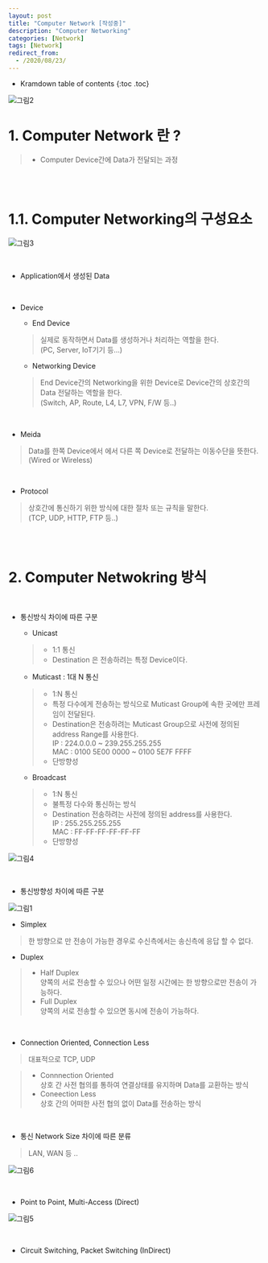 ```yaml
---
layout: post
title: "Computer Network [작성중]"
description: "Computer Networking"
categories: [Network]
tags: [Network]
redirect_from:
  - /2020/08/23/
---
```


* Kramdown table of contents
{:toc .toc}

![그림2](https://user-images.githubusercontent.com/69279022/91508937-d7a84100-e913-11ea-846b-94b6d71f66d5.jpg)

# 1. Computer Network 란 ?
> - Computer Device간에 Data가 전달되는 과정

<br><br>

# 1.1. Computer Networking의 구성요소
>
![그림3](https://user-images.githubusercontent.com/69279022/91504039-f81dce80-e906-11ea-8200-05e12d94e360.png)

<br>

- Application에서 생성된 Data

<br>

- Device
  - End Device
  
  > 실제로 동작하면서 Data를 생성하거나 처리하는 역할을 한다.   
  > (PC, Server, IoT기기 등...)

  - Networking Device
  
  > End Device간의 Networking을 위한 Device로 Device간의 상호간의 Data 전달하는 역할을 한다.   
  > (Switch, AP, Route, L4, L7, VPN, F/W 등..)


<br>

- Meida 

> Data를 한쪽 Device에서 에서 다른 쪽 Device로 전달하는 이동수단을 뜻한다.   
> (Wired or Wireless)

<br>

- Protocol

> 상호간에 통신하기 위한 방식에 대한 절차 또는 규칙을 말한다.  
> (TCP, UDP, HTTP, FTP 등..)

<br><br>

# 2. Computer Netwokring 방식

<br>



 


- 통신방식 차이에 따른 구분

  - Unicast
  
  > - 1:1 통신
  > - Destination 은 전송하려는 특정 Device이다.
  
  - Muticast : 1대 N 통신
  
  > - 1:N 통신
  > - 특정 다수에게 전송하는 방식으로 Muticast Group에 속한 곳에만 프레임이 전달된다.
  > - Destination은 전송하려는 Muticast Group으로 사전에 정의된 address Range를 사용한다.   
      IP : 224.0.0.0 ~ 239.255.255.255   
      MAC : 0100 5E00 0000 ~ 0100 5E7F FFFF
  > - 단방향성

  - Broadcast
  
  > - 1:N 통신
  > - 불특정 다수와 통신하는 방식
  > - Destination 전송하려는 사전에 정의된 address를 사용한다.   
  >   IP : 255.255.255.255   
  >   MAC : FF-FF-FF-FF-FF-FF
  > - 단방향성

>
![그림4](https://user-images.githubusercontent.com/69279022/91540212-6e492200-e955-11ea-938e-f3a380412032.png)


  <br>

- 통신방향성 차이에 따른 구분

>
![그림1](https://user-images.githubusercontent.com/69279022/91502344-ca368b00-e902-11ea-81ec-9f7d40b61cfc.png)

  - Simplex
  
  > 한 방향으로 만 전송이 가능한 경우로 수신측에서는 송신측에 응답 할 수 없다.

  - Duplex

  > - Half Duplex   
  >   양쪽의 서로 전송할 수 있으나 어떤 일정 시간에는 한 방향으로만 전송이 가능하다.   
  > - Full Duplex   
  >   양쪽의 서로 전송할 수 있으면 동시에 전송이 가능하다.

<br>


- Connection Oriented, Connection Less

> 대표적으로 TCP, UDP

> - Connnection Oriented   
>   상호 간 사전 협의를 통하여 연결상태를 유지하며 Data를 교환하는 방식   
> - Coneection Less   
>   상호 간의 어떠한 사전 협의 없이 Data를 전송하는 방식

<br>

- 통신 Network Size 차이에 따른 분류

> LAN, WAN 등 ..

>
![그림6](https://user-images.githubusercontent.com/69279022/91540222-7012e580-e955-11ea-9a92-d28002395915.png)

<br>


- Point to Point, Multi-Access (Direct)

>
![그림5](https://user-images.githubusercontent.com/69279022/91540220-6f7a4f00-e955-11ea-9f0f-9b15b1268e96.png)

<br>

- Circuit Switching, Packet Switching (InDirect)